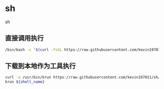 # sh
sh

## 直接调用执行
```bash
/bin/bash -c "$(curl -fsSL https://raw.githubusercontent.com/kevin197011/sh/main/krun)" ${shell_name}
```

## 下载到本地作为工具执行
```bash
curl -o /usr/bin/krun https://raw.githubusercontent.com/kevin197011/sh/main/krun && chmod +x /usr/bin/krun
krun ${shell_name}
```